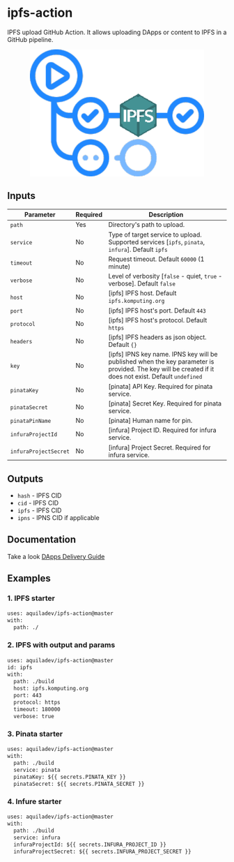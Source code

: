 # ipfs-action
IPFS upload GitHub Action. It allows uploading DApps or content to IPFS in a GitHub pipeline.

<p align="center">
  <img width="400" src="assets/ipfs-action.png" alt="ipfs action">
</p>

## Inputs
Parameter             |Required |Description
---                   |---      |---
`path`                |Yes      |Directory's path to upload.
`service`             |No       |Type of target service to upload. Supported services [`ipfs`, `pinata`, `infura`]. Default `ipfs`
`timeout`             |No       |Request timeout. Default `60000` (1 minute)
`verbose`             |No       |Level of verbosity [`false` - quiet, `true` - verbose]. Default `false`
`host`                |No       |[ipfs] IPFS host. Default `ipfs.komputing.org`
`port`                |No       |[ipfs] IPFS host's port. Default `443`
`protocol`            |No       |[ipfs] IPFS host's protocol. Default `https`
`headers`             |No       |[ipfs] IPFS headers as json object. Default `{}`
`key`                 |No       |[ipfs] IPNS key name. IPNS key will be published when the key parameter is provided. The key will be created if it does not exist. Default `undefined`     
`pinataKey`           |No       |[pinata] API Key. Required for pinata service.
`pinataSecret`        |No       |[pinata] Secret Key. Required for pinata service.
`pinataPinName`       |No       |[pinata] Human name for pin.
`infuraProjectId`     |No       |[infura] Project ID. Required for infura service.
`infuraProjectSecret` |No       |[infura] Project Secret. Required for infura service.

## Outputs

- `hash` - IPFS CID
- `cid` - IPFS CID
- `ipfs` - IPFS CID
- `ipns` - IPNS CID if applicable

## Documentation
Take a look [DApps Delivery Guide](https://dapps-delivery-guide.readthedocs.io/)

## Examples

### 1. IPFS starter
```
uses: aquiladev/ipfs-action@master
with:
  path: ./
```

### 2. IPFS with output and params
```
uses: aquiladev/ipfs-action@master
id: ipfs
with:
  path: ./build
  host: ipfs.komputing.org
  port: 443
  protocol: https
  timeout: 180000
  verbose: true
```

### 3. Pinata starter
```
uses: aquiladev/ipfs-action@master
with:
  path: ./build
  service: pinata
  pinataKey: ${{ secrets.PINATA_KEY }}
  pinataSecret: ${{ secrets.PINATA_SECRET }}
```

### 4. Infure starter
```
uses: aquiladev/ipfs-action@master
with:
  path: ./build
  service: infura
  infuraProjectId: ${{ secrets.INFURA_PROJECT_ID }}
  infuraProjectSecret: ${{ secrets.INFURA_PROJECT_SECRET }}
```
